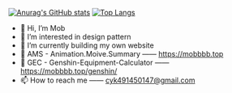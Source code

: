 [![Anurag's GitHub stats](https://github-readme-stats.vercel.app/api?username=Mobbbb&hide_title=false&show_icons=true&include_all_commits=true&line_height=22&hide=stars&theme=graywhite)](https://github.com/Mobbbb)
[![Top Langs](https://github-readme-stats.vercel.app/api/top-langs/?username=Mobbbb&layout=compact&line_height=22)](https://github.com/Mobbbb/blog)

- 👋 Hi, I’m Mob
- 👀 I’m interested in design pattern
- 🌱 I’m currently building my own website
- 🚩 AMS - Animation.Moive.Summary —— https://mobbbb.top
- 🚩 GEC - Genshin-Equipment-Calculator —— https://mobbbb.top/genshin/
- 📫 How to reach me —— cyk491450147@gmail.com

<!---
Mobbbb/Mobbbb is a ✨ special ✨ repository because its `README.md` (this file) appears on your GitHub profile.
You can click the Preview link to take a look at your changes.
--->
